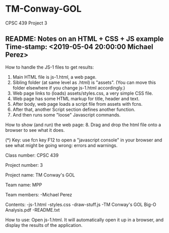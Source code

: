 # TM-Conway-GOL
CPSC 439 Project 3

README: Notes on an HTML + CSS + JS example
Time-stamp: <2019-05-04 20:00:00 Michael Perez>
------------------------------------------------------------

How to handle the JS-1 files to get results:

1. Main HTML file is js-1.html, a web page.
2. Sibling folder (at same level as .html) is "assets".
  (You can move this folder elsewhere if you change js-1.html accordingly.)
3. Web page links to (loads) assets/styles.css, a very simple CSS file.
4. Web page has some HTML markup for title, header and text.
5. After body, web page loads a script file from assets with fcns.
6. After that, another Script section defines another function.
7. And then runs some "loose" Javascript commands.

How to show (and run) the web page:
8. Drag and drop the html file onto a browser to see what it does.

(*) Key: use fcn key F12 to open a "javascript console" in your browser
and see what might be going wrong: errors and warnings.



Class number: CPSC 439

Project number: 3

Project name: TM Conway's GOL

Team name: MPP

Team members:
-Michael Perez

Contents:
-js-1.html
-styles.css
-draw-stuff.js
-TM Conway's GOL Big-O Analysis.pdf
-README.txt

How to use:
Open js-1.html. It will automatically open it up in a browser, and display the results of the application.
